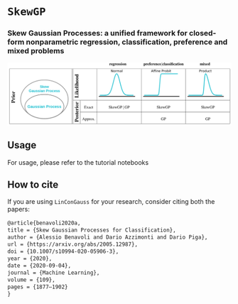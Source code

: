 # `SkewGP`
### Skew Gaussian Processes:  a unified framework for closed-form nonparametric regression, classification, preference and mixed problems 

![cover](https://github.com/benavoli/SkewGP/blob/main/image.png)

## Usage
For usage, please refer to the tutorial notebooks

## How to cite
If you are using `LinConGauss` for your research, consider citing both the papers: 
```
@article{benavoli2020a,
title = {Skew Gaussian Processes for Classification},
author = {Alessio Benavoli and Dario Azzimonti and Dario Piga},
url = {https://arxiv.org/abs/2005.12987},
doi = {10.1007/s10994-020-05906-3},
year = {2020},
date = {2020-09-04},
journal = {Machine Learning},
volume = {109},
pages = {1877–1902}
}
```

